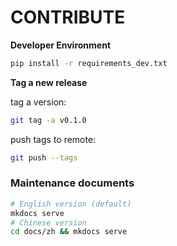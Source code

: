 # CONTRIBUTE

**Developer Environment**

```bash
pip install -r requirements_dev.txt
``` 


**Tag a new release**

tag a version:

```bash
git tag -a v0.1.0
```

push tags to remote:

```bash
git push --tags
```


### Maintenance documents

```bash
# English version (default)
mkdocs serve
# Chinese version
cd docs/zh && mkdocs serve
```


